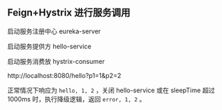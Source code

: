 ## Feign+Hystrix 进行服务调用

启动服务注册中心 eureka-server  

启动服务提供方 hello-service  

启动服务消费放 hystrix-consumer

http://localhost:8080/hello?p1=1&p2=2

正常情况下响应为 `hello, 1, 2` ，关闭 hello-service 或在 sleepTime 超过 1000ms 时，执行降级逻辑，返回 `error, 1, 2` 。